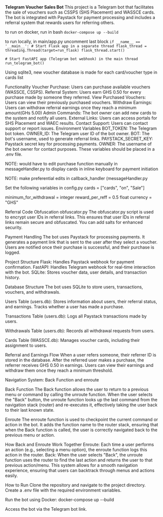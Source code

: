 **Telegram Voucher Sales Bot**
This project is a Telegram bot that facilitates the sale of vouchers such as CSSPS (SHS Placement) and WASSCE cards. The bot is integrated with Paystack for payment processing and includes a referral system that rewards users for referring others.

to run on docker, run in bash
`docker-compose up --build`

to run locally, in main/app.py
uncomment last block
`if __name__ == '__main__':
    # Start Flask app in a separate thread
    flask_thread = threading.Thread(target=run_flask)
    flask_thread.start()`

    # Start FastAPI app (Telegram bot webhook) in the main thread
    run_telegram_bot()


Using sqlite3, new voucher database is made for each card/voucher type in cards list


Functionality
Voucher Purchase: Users can purchase available vouchers (WASSCE, CSSPS).
Referral System: Users earn GHS 0.50 for every purchase made by someone they referred.
View Purchased Vouchers: Users can view their previously purchased vouchers.
Withdraw Earnings: Users can withdraw referral earnings once they reach a minimum amount(GHs 5.00)
Admin Commands: The bot owner can add new cards to the system and notify all users.
External Links: Users can access portals for SHS Placement and WAEC results.
Contact Support: Users can contact support or report issues.
Environment Variables
BOT_TOKEN: The Telegram bot token.
OWNER_ID: The Telegram user ID of the bot owner.
BOT: The bot's username, used to generate referral links.
PAYSTACK_SECRET_KEY: Paystack secret key for processing payments.
OWNER: The username of the bot owner for contact purposes.
These variables should be placed in a .env file.

NOTE: would have to edit purchase function manually in messageHandler.py
to display cards in inline keyboard for payment initiation

NOTE: make preferential edits in callback_handler (messageHandler.py

Set the following variables in config.py
cards = ["cards", "on", "Sale"]

minimum_for_withdrawal = integer
reward_per_reff = 0.5 float
currency = "GHS"

Referral Code Obfuscation
obfuscator.py
The obfuscator.py script is used to encrypt user IDs in referral links.
This ensures that user IDs in referral links remain secure and obfuscated.
You can add salts for enhanced security.


Payment Handling
The bot uses Paystack for processing payments. It generates a payment link that is sent to the user after they select a voucher. Users are notified once their purchase is successful, and their purchase is logged.

Project Structure
Flask: Handles Paystack webhook for payment confirmation.
FastAPI: Handles Telegram webhook for real-time interaction with the bot.
SQLite: Stores voucher data, user details, and transaction history.

Database Structure
The bot uses SQLite to store users, transactions, vouchers, and withdrawals.

Users Table (users.db):
Stores information about users, their referral status, and earnings.
Tracks whether a user has made a purchase.

Transactions Table (users.db):
Logs all Paystack transactions made by users.

Withdrawals Table (users.db):
Records all withdrawal requests from users.

Cards Table (WASSCE.db):
Manages voucher cards, including their assignment to users.

Referral and Earnings Flow
When a user refers someone, their referrer ID is stored in the database.
After the referred user makes a purchase, the referrer receives GHS 0.50 in earnings.
Users can view their earnings and withdraw them once they reach a minimum threshold.

Navigation System: Back Function and enroute

Back Function
The Back function allows the user to return to a previous menu or command by calling the unroute function. When the user selects the "Back" button, the unroute function looks up the last command from the navigation stack (router) and re-executes it, effectively taking the user back to their last known state.

Enroute
The enroute function is used to checkpoint the current command or action in the bot. It adds the function name to the router stack, ensuring that when the Back function is called, the user is correctly navigated back to the previous menu or action.

How Back and Enroute Work Together
Enroute: Each time a user performs an action (e.g., selecting a menu option), the enroute function logs this action in the router.
Back: When the user selects "Back", the unroute function uses the router to find the last action and returns the user to that previous action/menu.
This system allows for a smooth navigation experience, ensuring that users can backtrack through menus and actions easily.

How to Run
Clone the repository and navigate to the project directory.
Create a .env file with the required environment variables.

Run the bot using Docker:
    docker-compose up --build
    
Access the bot via the Telegram bot link.
